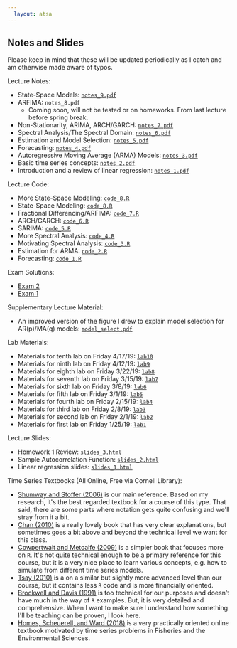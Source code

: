 ```yaml
---
  layout: atsa
---
```

  
Notes and Slides
-------

Please keep in mind that these will be updated periodically as I catch and am otherwise made aware of typos.

Lecture Notes:
* State-Space Models: [`notes_9.pdf`](https://maryclare.github.io/atsa/content/notes/notes_9.pdf)
* ARFIMA: `notes_8.pdf` 
    * Coming soon, will not be tested or on homeworks. From last lecture before spring break.
* Non-Stationarity, ARIMA, ARCH/GARCH: [`notes_7.pdf`](https://maryclare.github.io/atsa/content/notes/notes_7.pdf)
* Spectral Analysis/The Spectral Domain: [`notes_6.pdf`](https://maryclare.github.io/atsa/content/notes/notes_6.pdf)
* Estimation and Model Selection: [`notes_5.pdf`](https://maryclare.github.io/atsa/content/notes/notes_5.pdf)
* Forecasting: [`notes_4.pdf`](https://maryclare.github.io/atsa/content/notes/notes_4.pdf)
* Autoregressive Moving Average (ARMA) Models: [`notes_3.pdf`](https://maryclare.github.io/atsa/content/notes/notes_3.pdf)
* Basic time series concepts: [`notes_2.pdf`](https://maryclare.github.io/atsa/content/notes/notes_2.pdf)
* Introduction and a review of linear regression: [`notes_1.pdf`](https://maryclare.github.io/atsa/content/notes/notes_1.pdf)

Lecture Code:
* More State-Space Modeling: [`code_8.R`](https://maryclare.github.io/atsa/content/code/code_9.R)
* State-Space Modeling: [`code_8.R`](https://maryclare.github.io/atsa/content/code/code_8.R)
* Fractional Differencing/ARFIMA: [`code_7.R`](https://maryclare.github.io/atsa/content/code/code_7.R)
* ARCH/GARCH: [`code_6.R`](https://maryclare.github.io/atsa/content/code/code_6.R)
* SARIMA: [`code_5.R`](https://maryclare.github.io/atsa/content/code/code_5.R)
* More Spectral Analysis: [`code_4.R`](https://maryclare.github.io/atsa/content/code/code_4.R)
* Motivating Spectral Analysis: [`code_3.R`](https://maryclare.github.io/atsa/content/code/code_3.R)
* Estimation for ARMA: [`code_2.R`](https://maryclare.github.io/atsa/content/code/code_2.R)
* Forecasting: [`code_1.R`](https://maryclare.github.io/atsa/content/code/code_1.R)

Exam Solutions:
* [Exam 2](https://maryclare.github.io/atsa/content/exams/ex_2_sol.pdf)
* [Exam 1](https://maryclare.github.io/atsa/content/exams/ex_1_sol.pdf)

Supplementary Lecture Material:
* An improved version of the figure I drew to explain model selection for AR(p)/MA(q) models: [`model_select.pdf`](https://github.com/maryclare/atsa/tree/master/content/notes/model_select.pdf)

Lab Materials:
* Materials for tenth lab on Friday 4/17/19: [`lab10`](https://github.com/maryclare/atsa/tree/master/content/labs/lab10)
* Materials for ninth lab on Friday 4/12/19: [`lab9`](https://github.com/maryclare/atsa/tree/master/content/labs/lab9)
* Materials for eighth lab on Friday 3/22/19: [`lab8`](https://github.com/maryclare/atsa/tree/master/content/labs/lab8)
* Materials for seventh lab on Friday 3/15/19: [`lab7`](https://github.com/maryclare/atsa/tree/master/content/labs/lab7)
* Materials for sixth lab on Friday 3/8/19: [`lab6`](https://github.com/maryclare/atsa/tree/master/content/labs/lab6)
* Materials for fifth lab on Friday 3/1/19: [`lab5`](https://github.com/maryclare/atsa/tree/master/content/labs/lab5)
* Materials for fourth lab on Friday 2/15/19: [`lab4`](https://github.com/maryclare/atsa/tree/master/content/labs/lab4)
* Materials for third lab on Friday 2/8/19: [`lab3`](https://github.com/maryclare/atsa/tree/master/content/labs/lab3)
* Materials for second lab on Friday 2/1/19: [`lab2`](https://github.com/maryclare/atsa/tree/master/content/labs/lab2)
* Materials for first lab on Friday 1/25/19: [`lab1`](https://github.com/maryclare/atsa/tree/master/content/labs/lab1)

Lecture Slides:
* Homework 1 Review: [`slides_3.html`](https://maryclare.github.io/atsa/content/slides/slides_3.html)
* Sample Autocorrelation Function: [`slides_2.html`](https://maryclare.github.io/atsa/content/slides/slides_2.html)
* Linear regression slides: [`slides_1.html`](https://maryclare.github.io/atsa/content/slides/slides_1.html)

Time Series Textbooks (All Online, Free via Cornell Library):
* [Shumway and Stoffer (2006)](https://link.springer.com/book/10.1007\%2F0-387-36276-2) is our main reference. Based on my research, it's the best regarded textbook for a course of this type. That said, there are some parts where notation gets quite confusing and we'll stray from it a bit.
* [Chan (2010)](https://onlinelibrary-wiley-com.proxy.library.cornell.edu/doi/book/10.1002/9781118032466) is a really lovely book that has very clear explanations, but sometimes goes a bit above and beyond the technical level we want for this class.
* [Cowpertwait and Metcalfe (2009)](https://link-springer-com.proxy.library.cornell.edu/book/10.1007\%2F978-0-387-88698-5) is a simpler book that focuses more on `R`. It's not quite technical enough to be a primary reference for this course, but it is a very nice place to learn various concepts, e.g. how to simulate from different time series models.
* [Tsay (2010)](https://onlinelibrary.wiley.com/doi/book/10.1002/9780470644560) is a on a similar but slightly more advanced level than our course, but it contains less `R` code and is more financially oriented.
* [Brockwell and Davis (1991)](https://www.springer.com/us/book/9780387974293) is too technical for our purposes and doesn't have much in the way of `R` examples. But, it is very detailed and comprehensive. When I want to make sure I understand how something I'll be teaching can be proven, I look here.
* [Homes, Scheuerell, and Ward (2018)](https://nwfsc-timeseries.github.io/atsa-labs/) is a very practically oriented online textbook motivated by time series problems in Fisheries and the Environmental Sciences.

